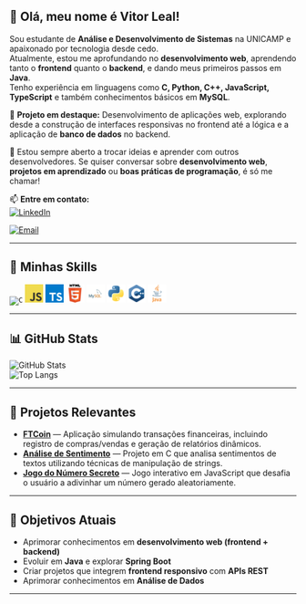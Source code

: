## 👋 Olá, meu nome é Vitor Leal!

Sou estudante de **Análise e Desenvolvimento de Sistemas** na UNICAMP e apaixonado por tecnologia desde cedo.  
Atualmente, estou me aprofundando no **desenvolvimento web**, aprendendo tanto o **frontend** quanto o **backend**, e dando meus primeiros passos em **Java**.  
Tenho experiência em linguagens como **C, Python, C++, JavaScript, TypeScript** e também conhecimentos básicos em **MySQL**.  

🔭 **Projeto em destaque:** Desenvolvimento de aplicações web, explorando desde a construção de interfaces responsivas no frontend até a lógica e a aplicação de **banco de dados** no backend.  

💬 Estou sempre aberto a trocar ideias e aprender com outros desenvolvedores. Se quiser conversar sobre **desenvolvimento web**, **projetos em aprendizado** ou **boas práticas de programação**, é só me chamar!  

📫 **Entre em contato:**  
[![LinkedIn](https://img.shields.io/badge/LinkedIn-0077B5?style=flat&logo=linkedin&logoColor=white)](https://www.linkedin.com/in/vitor-leal-9749b6300)  

[![Email](https://img.shields.io/badge/Email-333333?style=flat&logo=gmail&logoColor=white)](mailto:vitor.lealprof@gmail.com?subject=Contato%20via%20GitHub&body=Olá%20Vitor%2C%20tudo%20bem%3F)  


---

## 🚀 Minhas Skills

<code><img height="32" src="https://cdn.iconscout.com/icon/free/png-512/c-programming-569564.png" alt="C"/></code>
<code><img height="32" src="https://raw.githubusercontent.com/github/explore/80688e429a7d4ef2fca1e82350fe8e3517d3494d/topics/javascript/javascript.png" alt="JavaScript"/></code>
<code><img height="32" src="https://raw.githubusercontent.com/github/explore/80688e429a7d4ef2fca1e82350fe8e3517d3494d/topics/typescript/typescript.png" alt="TypeScript"/></code>
<code><img height="32" src="https://raw.githubusercontent.com/github/explore/80688e429a7d4ef2fca1e82350fe8e3517d3494d/topics/html/html.png" alt="HTML5"/></code>
<code><img height="32" src="https://raw.githubusercontent.com/github/explore/80688e429a7d4ef2fca1e82350fe8e3517d3494d/topics/mysql/mysql.png" alt="MySQL"/></code>
<code><img height="32" src="https://raw.githubusercontent.com/github/explore/80688e429a7d4ef2fca1e82350fe8e3517d3494d/topics/python/python.png" alt="Python"/></code>
<code><img height="32" src="https://raw.githubusercontent.com/github/explore/80688e429a7d4ef2fca1e82350fe8e3517d3494d/topics/cpp/cpp.png" alt="C++"/></code>
<code><img height="32" src="https://raw.githubusercontent.com/github/explore/80688e429a7d4ef2fca1e82350fe8e3517d3494d/topics/java/java.png" alt="Java"/></code>

---

## 📊 GitHub Stats

![GitHub Stats](https://github-readme-stats.vercel.app/api?username=vitorlealluiz&show_icons=true&theme=tokyonight&count_private=true)  
![Top Langs](https://github-readme-stats.vercel.app/api/top-langs/?username=vitorlealluiz&layout=compact&theme=tokyonight)

---

## 📌 Projetos Relevantes

- [**FTCoin**](https://github.com/vitorlealluiz/FTCoin) — Aplicação simulando transações financeiras, incluindo registro de compras/vendas e geração de relatórios dinâmicos.  
- [**Análise de Sentimento**](https://github.com/vitorlealluiz/Analise-sentimento) — Projeto em C que analisa sentimentos de textos utilizando técnicas de manipulação de strings.  
- [**Jogo do Número Secreto**](https://github.com/vitorlealluiz/jogo-do-numero-secreto) — Jogo interativo em JavaScript que desafia o usuário a adivinhar um número gerado aleatoriamente.  

---

## 🎯 Objetivos Atuais

- Aprimorar conhecimentos em **desenvolvimento web (frontend + backend)**
- Evoluir em **Java** e explorar **Spring Boot**
- Criar projetos que integrem **frontend responsivo** com **APIs REST**
- Aprimorar conhecimentos em **Análise de Dados**

---
